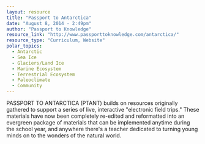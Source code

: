 ```yaml
---
layout: resource
title: "Passport to Antarctica"
date: "August 8, 2014 - 2:49pm"
author: "Passport to Knowledge"
resource_link: "http://www.passporttoknowledge.com/antarctica/"
resource_type: "Curriculum, Website"
polar_topics:
  - Antarctic
  - Sea Ice
  - Glaciers/Land Ice
  - Marine Ecosystem
  - Terrestrial Ecosystem
  - Paleoclimate
  - Community
---
```


PASSPORT TO ANTARCTICA (PTANT) builds on resources originally gathered to support a series of live, interactive "electronic field trips." These materials have now been completely re-edited and reformatted into an evergreen package of materials that can be implemented anytime during the school year, and anywhere there's a teacher dedicated to turning young minds on to the wonders of the natural world.